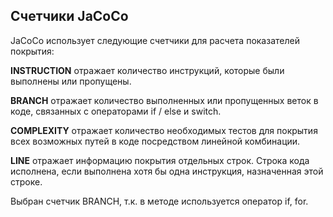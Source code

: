## Счетчики JaCoCo

JaCoCo использует следующие счетчики для расчета показателей покрытия:

**INSTRUCTION** отражает количество инструкций, которые были выполнены или пропущены.

**BRANCH** отражает количество выполненных или пропущенных веток в коде, связанных с операторами if / else и switch.

**COMPLEXITY** отражает количество необходимых тестов для покрытия всех возможных путей в коде посредством линейной комбинации.

**LINE** отражает информацию покрытия отдельных строк. Строка кода исполнена, если выполнена хотя бы одна инструкция, назначенная этой строке.

Выбран счетчик BRANCH, т.к. в методе используется оператор if, for. 
